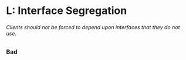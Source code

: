 # L: Interface Segregation

###### Clients should not be forced to depend upon interfaces that they do not use.



### Bad







